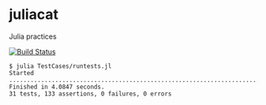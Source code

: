 juliacat
========

Julia practices

[![Build Status](https://api.travis-ci.org/wookay/juliacat.svg?branch=master)](https://travis-ci.org/wookay/juliacat)

    $ julia TestCases/runtests.jl
    Started
    .....................................................................................................................................
    Finished in 4.0847 seconds.
    31 tests, 133 assertions, 0 failures, 0 errors
